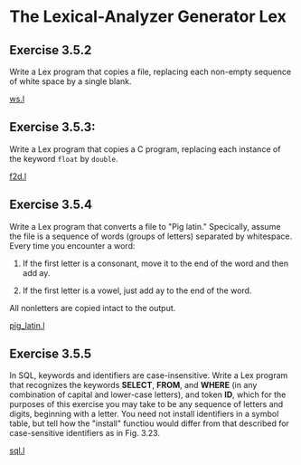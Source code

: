 # The Lexical-Analyzer Generator Lex

## Exercise 3.5.2

Write a Lex program that copies a file, replacing each non-empty sequence
of white space by a single blank. 

[ws.l](/ch3/3.5_the_lexical-analyzer_generator_lex/ws.l)

## Exercise 3.5.3:

Write a Lex program that copies a C program,
replacing each instance of the keyword `float` by `double`.

[f2d.l](/ch3/3.5_the_lexical-analyzer_generator_lex/f2d.l)

## Exercise 3.5.4

Write a Lex program that converts a file to "Pig latin."
Specically, assume the file is a sequence of words (groups of letters) separated by whitespace. Every time you encounter a word:

1. If the first letter is a consonant, move it to the end of the
word and then add ay.

2. If the first letter is a vowel, just add ay to the end of the word.

All nonletters are copied intact to the output. 

[pig\_latin.l](/ch3/3.5_the_lexical-analyzer_generator_lex/pig_latin.l)

## Exercise 3.5.5

In SQL, keywords and identifiers are case-insensitive.
Write a Lex program that recognizes the keywords **SELECT**, **FROM**,
and **WHERE** (in any combination of capital and lower-case letters),
and token **ID**, which for the purposes of this exercise you may take to be
any sequence of letters and digits, beginning with a letter. You need not
install identifiers in a symbol table, but tell how the "install" functiou
would differ from that described for case-sensitive identifiers as
in Fig. 3.23.

[sql.l](/ch3/3.5_the_lexical-analyzer_generator_lex/pig_latin.l)

